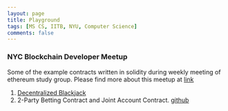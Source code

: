 ```yaml
---
layout: page
title: Playground
tags: [MS CS, IITB, NYU, Computer Science]
comments: false
---
```




### NYC Blockchain Developer Meetup
Some of the example contracts written in solidity during weekly meeting of ethereum study group. 
Please find more about this meetup at [link]({{"https://www.meetup.com/nyc-blockchain-devs/"}}) 
1. [Decentralized Blackjack]({{"https://github.com/vutsalsinghal/decentralised_BlackJack"}})
2. 2-Party Betting Contract and Joint Account Contract. [github]({{"https://github.com/panghalamit/smart_contracts"}})

